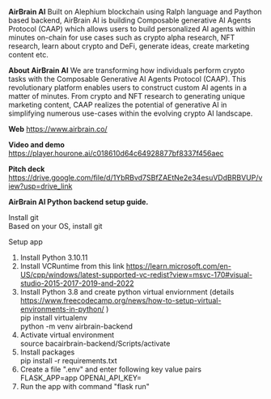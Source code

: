 **AirBrain AI**
Built on Alephium blockchain using Ralph language and Paython based backend, AirBrain AI is building Composable generative AI Agents Protocol (CAAP) which allows users to build personalized AI agents within minutes on-chain for use cases such as crypto alpha research, NFT research, learn about crypto and DeFi, generate ideas, create marketing content  etc.

**About AirBrain AI**
We are transforming how individuals perform crypto tasks with the Composable Generative AI Agents Protocol (CAAP). This revolutionary platform enables users to construct custom AI agents in a matter of minutes. From crypto and NFT research to generating unique marketing content, CAAP realizes the potential of generative AI in simplifying numerous use-cases within the evolving crypto AI landscape.  

**Web**
https://www.airbrain.co/  

**Video and demo**
https://player.hourone.ai/c018610d64c64928877bf8337f456aec  

**Pitch deck**
https://drive.google.com/file/d/1YbRBvd7SBfZAEtNe2e34esuVDdBRBVUP/view?usp=drive_link  


**AirBrain AI Python backend setup guide.**  

Install git  
      Based on your OS, install git  

Setup app  
1. Install Python 3.10.11  
2. Install VCRuntime from this link https://learn.microsoft.com/en-US/cpp/windows/latest-supported-vc-redist?view=msvc-170#visual-studio-2015-2017-2019-and-2022  
3. Install Python 3.8 and create python virtual enviornment (details https://www.freecodecamp.org/news/how-to-setup-virtual-environments-in-python/  )   
      pip install virtualenv  
      python -m venv airbrain-backend  
4. Activate virtual environment  
      source bacairbrain-backend/Scripts/activate    
5. Install packages  
    pip install -r requirements.txt  
6. Create a file ".env" and enter following key value pairs  
      FLASK_APP=app
      OPENAI_API_KEY=<Your OPENAI API key>
7. Run the app with command "flask run"




